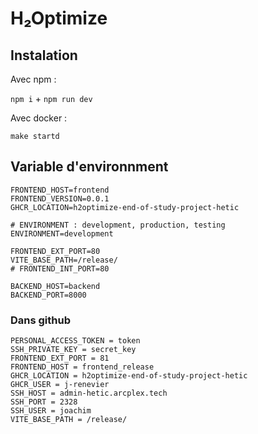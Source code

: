 # H₂Optimize


## Instalation 

Avec npm : 

`npm i` + `npm run dev`

Avec docker : 

`make startd`


## Variable d'environnment

```
FRONTEND_HOST=frontend
FRONTEND_VERSION=0.0.1
GHCR_LOCATION=h2optimize-end-of-study-project-hetic

# ENVIRONMENT : development, production, testing
ENVIRONMENT=development

FRONTEND_EXT_PORT=80
VITE_BASE_PATH=/release/
# FRONTEND_INT_PORT=80

BACKEND_HOST=backend
BACKEND_PORT=8000
```

### Dans github 

```
PERSONAL_ACCESS_TOKEN = token 
SSH_PRIVATE_KEY = secret_key
FRONTEND_EXT_PORT = 81
FRONTEND_HOST = frontend_release
GHCR_LOCATION = h2optimize-end-of-study-project-hetic
GHCR_USER = j-renevier
SSH_HOST = admin-hetic.arcplex.tech
SSH_PORT = 2328
SSH_USER = joachim
VITE_BASE_PATH = /release/
```


